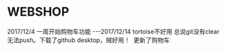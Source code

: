 # WEBSHOP
2017/12/4
一周开始购物车功能
---2017/12/14 tortoise不好用 总说git没有clear 无法push。下载了github desktop，贼好用！
  更新了购物车
